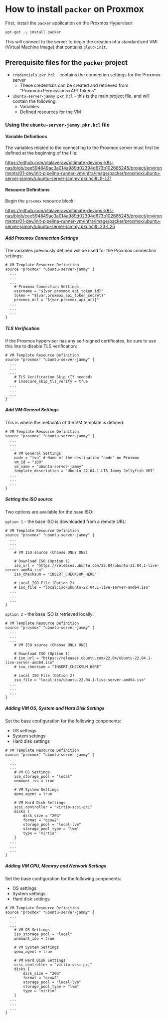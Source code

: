 # How to install `packer` on Proxmox

First, install the `packer` application on the Proxmox Hypervisor:

```bash
apt-get -y install packer
```

This will connect to the server to begin the creation of a standardized VMI (Virtual Machine Image) that contains `cloud-init`.

## Prerequisite files for the `packer` project

- `credentials.pkr.hcl` - contains the connection settings for the Proxmox server
  - These credentials can be created and retrieved from "Proxmox>Permissions>API Tokens"
- `ubuntu-server-jammy.pkr.hcl` - this is the main project file, and will contain the following:
  - Variables
  - Defined resources for the VM

### Using the `ubuntu-server-jammy.pkr.hcl` file

#### Variable Definitions

The variables related to the connecting to the Proxmox server must first be defined at the beginning of the file:

https://github.com/ctalaveraw/ultimate-devops-k8s-nas/blob/cee594849ac3a014a989d02394d673b102665245/project/environments/01-dev/init-pipeline-runner-vm/infra/image/packer/proxmox/ubuntu-server-jammy/ubuntu-server-jammy.pkr.hcl#L9-L21

#### Resource Definitions

Begin the `proxmox` resource block:

https://github.com/ctalaveraw/ultimate-devops-k8s-nas/blob/cee594849ac3a014a989d02394d673b102665245/project/environments/01-dev/init-pipeline-runner-vm/infra/image/packer/proxmox/ubuntu-server-jammy/ubuntu-server-jammy.pkr.hcl#L23-L25

##### Add Proxmox Connection Settings

The variables previously defined will be used for the Proxmox connection settings:

```HCL
# VM Template Resource Definition
source "proxmox" "ubuntu-server-jammy" {
  ...
  ...
  ...
    # Proxmox Connection Settings
    username = "${var.proxmox_api_token_id}"
    token = "${var.proxmox_api_token_secret}"
    proxmox_url = "${var.proxmox_api_url}"
  ...
  ...
  ...
}
```

##### TLS Verification

If the Proxmox hypervisor has any self-signed  certificates, be sure to use this line to disable TLS verification:

```HCL
# VM Template Resource Definition
source "proxmox" "ubuntu-server-jammy" {
  ...
  ...
  ...
    # TLS Verification Skip (If needed)
    # insecure_skip_tls_verify = true
  ...
  ...
  ...
}
```

##### Add VM General Settings

This is where the metadata of the VM template is defined:

```HCL
# VM Template Resource Definition
source "proxmox" "ubuntu-server-jammy" {
  ...
  ...
  ...
    # VM General Settings
    node = "tva" # Name of the destination "node" on Proxmox
    vm_id = "100"
    vm_name = "ubuntu-server-jammy"
    template_description = "Ubuntu 22.04.1 LTS Jammy Jellyfish VMI"
  ...
  ...
  ...
}
```

##### Setting the ISO source

Two options are available for the base ISO:

`option 1` - the base ISO is downloaded from a remote URL:

```HCL
# VM Template Resource Definition
source "proxmox" "ubuntu-server-jammy" {
  ...
  ...
  ...
    # VM ISO source (Choose ONLY ONE)
    
    # Download ISO (Option 1)
    iso_url = "https://releases.ubuntu.com/22.04/ubuntu-22.04.1-live-server-amd64.iso"
    iso_checksum = "INSERT_CHECKSUM_HERE"
    
    # Local ISO File (Option 2)
    # iso_file = "local:iso/ubuntu-22.04.1-live-server-amd64.iso"
  ...
  ...
  ...
}
```

`option 2` - the base ISO is retrieved locally:

```HCL
# VM Template Resource Definition
source "proxmox" "ubuntu-server-jammy" {
  ...
  ...
  ...
    # VM ISO source (Choose ONLY ONE)
    
    # Download ISO (Option 1)
    # iso_url = "https://releases.ubuntu.com/22.04/ubuntu-22.04.1-live-server-amd64.iso"
    # iso_checksum = "INSERT_CHECKSUM_HERE"
    
    # Local ISO File (Option 2)
    iso_file = "local:iso/ubuntu-22.04.1-live-server-amd64.iso"
  ...
  ...
  ...
}
```

##### Adding VM OS, System and Hard Disk Settings

Set the base configuration for the following conponents:

- OS settings
- System settings
- Hard disk settings

```HCL
# VM Template Resource Definition
source "proxmox" "ubuntu-server-jammy" {
  ...
  ...
  ...
    # VM OS Settings
    iso_storage_pool = "local"
    unmount_iso = true
    
    # VM System Settings
    qemu_agent = true
    
    # VM Hard Disk Settings
    scsi_controller = "virtio-scsi-pci"
    disks {
        disk_size = "20G"
        format = "qcow2"
        storage_pool = "local-lvm"
        storage_pool_type = "lvm"
        type = "virtio"
    }
  ...
  ...
  ...
}
```
##### Adding VM CPU, Memroy and Network Settings



Set the base configuration for the following conponents:

- OS settings
- System settings
- Hard disk settings

```HCL
# VM Template Resource Definition
source "proxmox" "ubuntu-server-jammy" {
  ...
  ...
  ...
    # VM OS Settings
    iso_storage_pool = "local"
    unmount_iso = true
    
    # VM System Settings
    qemu_agent = true
    
    # VM Hard Disk Settings
    scsi_controller = "virtio-scsi-pci"
    disks {
        disk_size = "20G"
        format = "qcow2"
        storage_pool = "local-lvm"
        storage_pool_type = "lvm"
        type = "virtio"
    }
  ...
  ...
  ...
}
```
